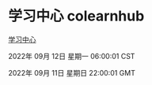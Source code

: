 # 学习中心 colearnhub
[学习中心](http://27.19.32.34:56308/colearnhub/)

2022年 09月 12日 星期一 06:00:01 CST

2022年 09月 11日 星期日 22:00:01 GMT
